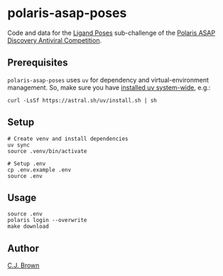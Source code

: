 # polaris-asap-poses

Code and data for the [Ligand Poses](https://polarishub.io/competitions/asap-discovery/antiviral-ligand-poses-2025) sub-challenge of the [Polaris ASAP Discovery Antiviral Competition](https://polarishub.io/blog/antiviral-competition).

## Prerequisites

`polaris-asap-poses` uses `uv` for dependency and virtual-environment management.  So, make sure you have [installed uv system-wide](https://docs.astral.sh/uv/getting-started/installation/), e.g.:

```
curl -LsSf https://astral.sh/uv/install.sh | sh
```

## Setup

```
# Create venv and install dependencies
uv sync
source .venv/bin/activate

# Setup .env
cp .env.example .env
source .env
```

## Usage

```
source .env
polaris login --overwrite
make download

```


## Author

[C.J. Brown](cbrown@alpha29.com)
